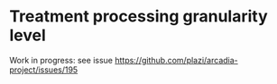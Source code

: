 # Treatment processing granularity level

Work in progress: see issue https://github.com/plazi/arcadia-project/issues/195
